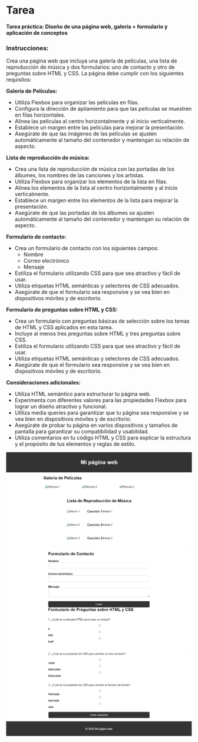 # Tarea

**Tarea práctica: Diseño de una página web, galería + formulario y aplicación de conceptos**

### **Instrucciones:**

Crea una página web que incluya una galería de películas, una lista de reproducción de música y dos formularios: uno de contacto y otro de preguntas sobre HTML y CSS. La página debe cumplir con los siguientes requisitos:

**Galería de Películas:**

- Utiliza Flexbox para organizar las películas en filas.
- Configura la dirección de apilamiento para que las películas se muestren en filas horizontales.
- Alinea las películas al centro horizontalmente y al inicio verticalmente.
- Establece un margen entre las películas para mejorar la presentación.
- Asegúrate de que las imágenes de las películas se ajusten automáticamente al tamaño del contenedor y mantengan su relación de aspecto.

**Lista de reproducción de música:**

- Crea una lista de reproducción de música con las portadas de los álbumes, los nombres de las canciones y los artistas.
- Utiliza Flexbox para organizar los elementos de la lista en filas.
- Alinea los elementos de la lista al centro horizontalmente y al inicio verticalmente.
- Establece un margen entre los elementos de la lista para mejorar la presentación.
- Asegúrate de que las portadas de los álbumes se ajusten automáticamente al tamaño del contenedor y mantengan su relación de aspecto.

**Formulario de contacto:**

- Crea un formulario de contacto con los siguientes campos:
    - Nombre
    - Correo electrónico
    - Mensaje
- Estiliza el formulario utilizando CSS para que sea atractivo y fácil de usar.
- Utiliza etiquetas HTML semánticas y selectores de CSS adecuados.
- Asegúrate de que el formulario sea responsive y se vea bien en dispositivos móviles y de escritorio.

**Formulario de preguntas sobre HTML y CSS:**

- Crea un formulario con preguntas básicas de selección sobre los temas de HTML y CSS aplicados en esta tarea.
- Incluye al menos tres preguntas sobre HTML y tres preguntas sobre CSS.
- Estiliza el formulario utilizando CSS para que sea atractivo y fácil de usar.
- Utiliza etiquetas HTML semánticas y selectores de CSS adecuados.
- Asegúrate de que el formulario sea responsive y se vea bien en dispositivos móviles y de escritorio.

**Consideraciones adicionales:**

- Utiliza HTML semántico para estructurar tu página web.
- Experimenta con diferentes valores para las propiedades Flexbox para lograr un diseño atractivo y funcional.
- Utiliza media queries para garantizar que tu página sea responsive y se vea bien en dispositivos móviles y de escritorio.
- Asegúrate de probar tu página en varios dispositivos y tamaños de pantalla para garantizar su compatibilidad y usabilidad.
- Utiliza comentarios en tu código HTML y CSS para explicar la estructura y el propósito de tus elementos y reglas de estilo.

![Ejemplo 1](./resources/tarea-galeria.png)
![Ejemplo 2](./resources/tarea-formulario.png)
![Ejemplo 3](./resources/tarea-formulario-dos.png)